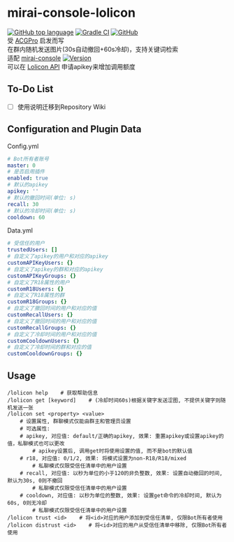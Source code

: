 # mirai-console-lolicon
[![GitHub top language](https://img.shields.io/github/languages/top/Samarium150/mirai-console-lolicon?style=flat)](https://kotlinlang.org/)
[![Gradle CI](https://github.com/Samarium150/mirai-console-lolicon/workflows/Gradle%20CI/badge.svg?branch=master)](https://github.com/Samarium150/mirai-console-lolicon/actions?query=workflow%3A%22Gradle+CI%22)
[![GitHub](https://img.shields.io/github/license/Samarium150/mirai-console-lolicon?style=flat)](https://github.com/Samarium150/mirai-console-lolicon/blob/master/LICENSE)
<br>
受 [ACGPro](https://github.com/ShrBox/ACGPro) 启发而写
<br>
在群内随机发送图片(30s自动撤回+60s冷却)，支持关键词检索
<br>
适配 [mirai-console](https://github.com/mamoe/mirai-console) 
[![Version](https://img.shields.io/badge/version-2.0.0-blue)](https://github.com/mamoe/mirai-console/releases/tag/2.0.0)
<br>
可以在 [Lolicon API](https://api.lolicon.app/#/setu) 申请apikey来增加调用额度
## To-Do List
- [ ] 使用说明迁移到Repository Wiki
## Configuration and Plugin Data
Config.yml
```yaml
# Bot所有者账号
master: 0
# 是否启用插件
enabled: true
# 默认的apikey
apikey: ''
# 默认的撤回时间(单位: s)
recall: 30
# 默认的冷却时间(单位: s)
cooldown: 60
```
Data.yml
```yaml
# 受信任的用户
trustedUsers: []
# 自定义了apikey的用户和对应的apikey
customAPIKeyUsers: {}
# 自定义了apikey的群和对应的apikey
customAPIKeyGroups: {}
# 自定义了R18属性的用户
customR18Users: {}
# 自定义了R18属性的群
customR18Groups: {}
# 自定义了撤回时间的用户和对应的值
customRecallUsers: {}
# 自定义了撤回时间的用户和对应的值
customRecallGroups: {}
# 自定义了冷却时间的用户和对应的值
customCooldownUsers: {}
# 自定义了冷却时间的群和对应的值
customCooldownGroups: {}
```
## Usage
```text
/lolicon help    # 获取帮助信息
/lolicon get [keyword]    # (冷却时间60s)根据关键字发送涩图, 不提供关键字则随机发送一张
/lolicon set <property> <value>
    # 设置属性, 群聊模式仅能由群主和管理员设置
    # 可选属性:
    # apikey, 对应值: default/正确的apikey, 效果: 重置apikey或设置apikey的值，私聊模式也可以更改
        # apikey设置后, 调用get时将使用设置的值, 而不是bot的默认值
    # r18, 对应值: 0/1/2, 效果: 将模式设置为non-R18/R18/mixed
        # 私聊模式仅限受信任清单中的用户设置
	# recall, 对应值: 以秒为单位的小于120的非负整数, 效果: 设置自动撤回的时间, 默认为30s, 0则不撤回
	    # 私聊模式仅限受信任清单中的用户设置
	# cooldown, 对应值: 以秒为单位的整数, 效果: 设置get命令的冷却时间, 默认为60s, 0则无冷却
	    # 私聊模式仅限受信任清单中的用户设置
/lolicon trust <id>    # 将<id>对应的用户添加到受信任清单, 仅限Bot所有者使用
/lolicon distrust <id>    # 将<id>对应的用户从受信任清单中移除, 仅限Bot所有者使用
```
